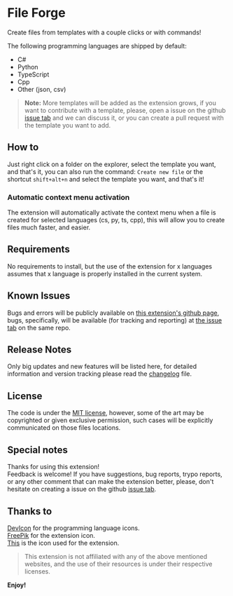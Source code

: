 # File Forge

<!-- Title: File Forge -->
<!-- Description: Create files from templates with a couple clicks or with commands! -->
<!-- Github: https://github.com/faultyblaster/file-forge -->

<!-- file location -->
<!-- ts.gif: '/media/showcase/ts.gif' -->
<!-- cs.gif: '/media/showcase/cs.gif' -->
<!-- py.gif: '/media/showcase/py.gif' -->

Create files from templates with a couple clicks or with commands!

The following programming languages are shipped by default:

- C#
- Python
- TypeScript
- Cpp
- Other (json, csv)

> **Note:** More templates will be added as the extension grows, if you want to contribute with a template, please, open a issue on the github [issue tab](https://github.com/faultyblaster/templator/issues) and we can discuss it, or you can create a pull request with the template you want to add.

## How to

Just right click on a folder on the explorer, select the template you want, and that's it, you can also run the command: `Create new file` or the shortcut `shift+alt+n` and select the template you want, and that's it!

### Automatic context menu activation

The extension will automatically activate the context menu when a file is created for selected languages (cs, py, ts, cpp), this will allow you to create files much faster, and easier.

## Requirements

No requirements to install, but the use of the extension for x languages assumes that x language is properly installed in the current system.

<!-- ## You can create your own templates

Simply add as many languages as you want
 -->

## Known Issues

Bugs and errors will be publicly available on [this extension's github page](https://github.com/faultyblaster/templator), bugs, specifically, will be available (for tracking and reporting) at [the issue tab](https://github.com/faultyblaster/templator/issues) on the same repo.

## Release Notes

Only big updates and new features will be listed here, for detailed information and version tracking please read the [changelog](/CHANGELOG.md) file.

## License

The code is under the [MIT license](/LICENSE), however, some of the art may be copyrighted or given exclusive permission, such cases will be explicitly communicated on those files locations.

## Special notes

Thanks for using this extension!  
Feedback is welcome! If you have suggestions, bug reports, trypo <!-- This typo is intentional --> reports, or any other comment that can make the extension better, please, don't hesitate on creating a issue on the github [issue tab](https://github.com/faultyblaster/templator/issues).

## Thanks to

[DevIcon](https://devicon.dev/) for the programming language icons.  
[FreePik](https://www.flaticon.com/authors/freepik) for the extension icon.  
[This](https://www.flaticon.com/free-icon/scroll_1975103?term=papyrus&page=1&position=71&origin=search&related_id=1975103) is the icon used for the extension.

> This extension is not affiliated with any of the above mentioned websites, and the use of their resources is under their respective licenses.

**Enjoy!**
